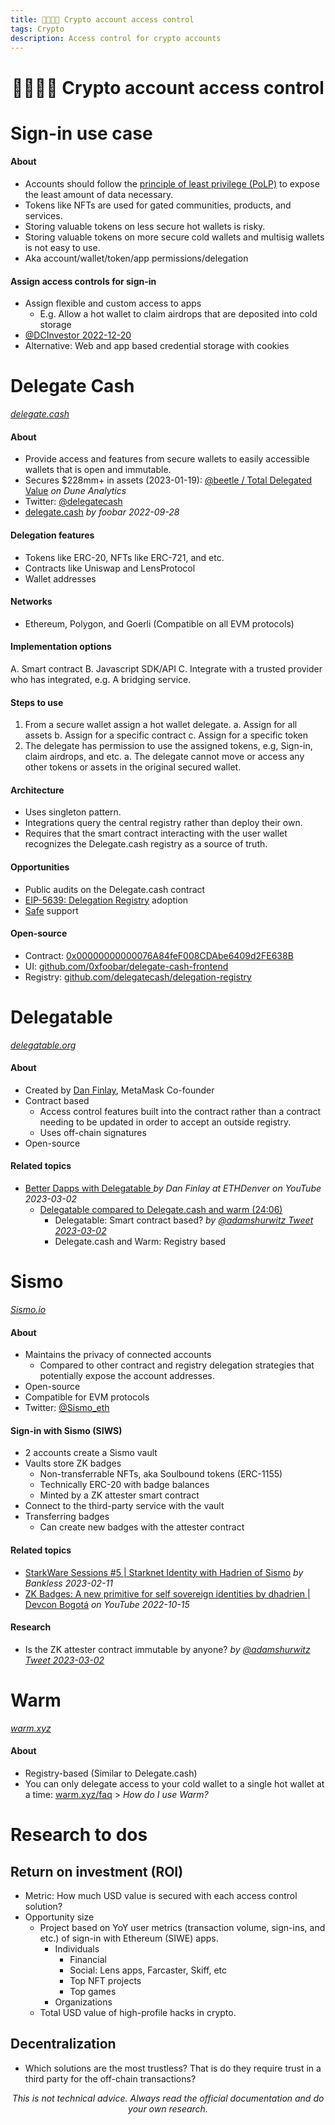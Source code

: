 ```yaml
---
title: 🫱🏻‍🫲🏼 Crypto account access control
tags: Crypto
description: Access control for crypto accounts
---
```


<h1 style="text-align: center;">🫱🏻‍🫲🏼 Crypto account access control</h1>

# Sign-in use case

#### About

- Accounts should follow the [principle of least privilege (PoLP)](https://en.wikipedia.org/wiki/Principle_of_least_privilege) to expose the least amount of data necessary.
- Tokens like NFTs are used for gated communities, products, and services.
- Storing valuable tokens on less secure hot wallets is risky.
- Storing valuable tokens on more secure cold wallets and multisig wallets is not easy to use.
- Aka account/wallet/token/app permissions/delegation

#### Assign access controls for sign-in

- Assign flexible and custom access to apps
    - E.g. Allow a hot wallet to claim airdrops that are deposited into cold storage
- [@DCInvestor 2022-12-20](https://twitter.com/iamDCinvestor/status/1605200387694280704?t=3SL6OK9-kRjkpz6_QuZY3A&s=09)
- Alternative: Web and app based credential storage with cookies

# Delegate Cash

*[delegate.cash](https://delegate.cash/)*

#### About

- Provide access and features from secure wallets to easily accessible wallets that is open and immutable.
- Secures $228mm+ in assets (2023-01-19): [@beetle / Total Delegated Value](https://dune.com/queries/1649062/2733111) *on Dune Analytics*
- Twitter: [@delegatecash](https://twitter.com/delegatecash)
- [delegate.cash](https://0xfoobar.substack.com/p/delegatecash) *by foobar 2022-09-28*

#### Delegation features

- Tokens like ERC-20, NFTs like ERC-721, and etc.
- Contracts like Uniswap and LensProtocol
- Wallet addresses

#### Networks
- Ethereum, Polygon, and Goerli (Compatible on all EVM protocols)

#### Implementation options

A. Smart contract
B. Javascript SDK/API
C. Integrate with a trusted provider who has integrated, e.g. A bridging service.

#### Steps to use

1. From a secure wallet assign a hot wallet delegate.
    a. Assign for all assets
    b. Assign for a specific contract
    c. Assign for a specific token
2. The delegate has permission to use the assigned tokens, e.g, Sign-in, claim airdrops, and etc.
    a. The delegate cannot move or access any other tokens or assets in the original secured wallet.

#### Architecture

- Uses singleton pattern.
- Integrations query the central registry rather than deploy their own.
- Requires that the smart contract interacting with the user wallet recognizes the Delegate.cash registry as a source of truth.

#### Opportunities

- Public audits on the Delegate.cash contract
- [EIP-5639: Delegation Registry](https://eips.ethereum.org/EIPS/eip-5639) adoption
- [Safe](https://hackmd.io/@safe/og/https%3A%2F%2Fhackmd.io%2F%40safe%2Fopportunities#Access-control-P1) support

#### Open-source

- Contract: [0x00000000000076A84feF008CDAbe6409d2FE638B](https://etherscan.io/address/0x00000000000076a84fef008cdabe6409d2fe638b)
- UI: [github.com/0xfoobar/delegate-cash-frontend](https://github.com/0xfoobar/delegate-cash-frontend)
- Registry: [github.com/delegatecash/delegation-registry](https://github.com/delegatecash/delegation-registry)

# Delegatable

*[delegatable.org](https://delegatable.org)*

#### About

- Created by [Dan Finlay](https://twitter.com/danfinlay), MetaMask Co-founder
- Contract based
    - Access control features built into the contract rather than a contract needing to be updated in order to accept an outside registry.
    - Uses off-chain signatures
- Open-source

#### Related topics

- [Better Dapps with Delegatable ](https://www.youtube.com/watch?v=NMqaCGxSRQY) *by Dan Finlay at ETHDenver on YouTube 2023-03-02*
    - [Delegatable compared to Delegate.cash and warm (24:06)](https://youtu.be/NMqaCGxSRQY?t=1446)
        - Delegatable: Smart contract based? *by [@adamshurwitz Tweet 2023-03-02](https://twitter.com/adamshurwitz/status/1631500487701962752)*
        - Delegate.cash and Warm: Registry based

# Sismo

*[Sismo.io](https://sismo.io)*

#### About

- Maintains the privacy of connected accounts
    - Compared to other contract and registry delegation strategies that potentially expose the account addresses.
- Open-source
- Compatible for EVM protocols
- Twitter: [@Sismo_eth](https://twitter.com/Sismo_eth)

#### Sign-in with Sismo (SIWS)

- 2 accounts create a Sismo vault
- Vaults store ZK badges
    - Non-transferrable NFTs, aka Soulbound tokens (ERC-1155)
    - Technically ERC-20 with badge balances
    - Minted by a ZK attester smart contract
- Connect to the third-party service with the vault
- Transferring badges
    - Can create new badges with the attester contract

#### Related topics

- [StarkWare Sessions #5 | Starknet Identity with Hadrien of Sismo](https://pca.st/vddaub70) *by Bankless 2023-02-11*
- [ZK Badges: A new primitive for self sovereign identities by dhadrien | Devcon Bogotá](https://www.youtube.com/watch?v=6vCb6XwGSOk) *on YouTube 2022-10-15*

#### Research

- Is the ZK attester contract immutable by anyone? *by [@adamshurwitz Tweet 2023-03-02](https://twitter.com/adamshurwitz/status/1631513005874900992)*

# Warm

*[warm.xyz](https://warm.xyz)*

#### About

- Registry-based (Similar to Delegate.cash)
- You can only delegate access to your cold wallet to a single hot wallet at a time: [warm.xyz/faq](https://warm.xyz/faq) > *How do I use Warm?*

# Research to dos

## Return on investment (ROI)

- Metric: How much USD value is secured with each access control solution?
- Opportunity size    
    - Project based on YoY user metrics (transaction volume, sign-ins, and etc.) of sign-in with Ethereum (SIWE) apps.
        - Individuals
            - Financial
            - Social: Lens apps, Farcaster, Skiff, etc
            - Top NFT projects
            - Top games
        - Organizations
    - Total USD value of high-profile hacks in crypto.

## Decentralization

- Which solutions are the most trustless? That is do they require trust in a third party for the off-chain transactions?

<p style="text-align: center; font-style: italic">This is not technical advice. Always read the official documentation and do your own research.</p>